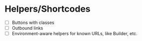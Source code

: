 # Helpers/Shortcodes

* [ ] Buttons with classes
* [ ] Outbound links
* [ ] Environment-aware helpers for known URLs, like Builder, etc.
